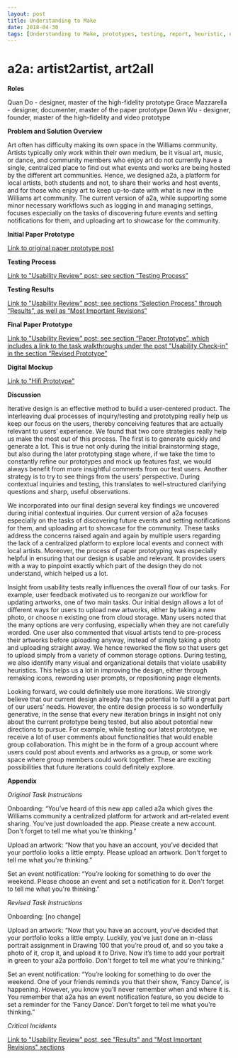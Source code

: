 ```yaml
---
layout: post
title: Understanding to Make
date: 2018-04-30
tags: [Understanding to Make, prototypes, testing, report, heuristic, evaluation]
---
```


# a2a: artist2artist, art2all

**Roles**

Quan Do - designer, master of the high-fidelity prototype
Grace Mazzarella - designer, documenter, master of the paper prototype
Dawn Wu - designer, founder, master of the high-fidelity and video prototype

**Problem and Solution Overview**

Art often has difficulty making its own space in the Williams community.  Artists typically only work within their own medium, be it visual art, music, or dance, and community members who enjoy art do not currently have a single, centralized place to find out what events and works are being hosted by the different art communities.  Hence, we designed a2a, a platform for local artists, both students and not, to share their works and host events, and for those who enjoy art to keep up-to-date with what is new in the Williams art community.  The current version of a2a, while supporting some minor necessary workflows such as logging in and managing settings, focuses especially on the tasks of discovering future events and setting notifications for them, and uploading art to showcase for the community.

**Initial Paper Prototype**

[Link to original paper prototype post](https://a2a-2018.github.io/2018-04-05-Paper-Prototype/)

**Testing Process**

[Link to "Usability Review" post; see section “Testing Process”](https://a2a-2018.github.io/2018-04-16-Usability-Review/)

**Testing Results**

[Link to "Usability Review" post; see sections “Selection Process” through “Results”, as well as “Most Important Revisions”](https://a2a-2018.github.io/2018-04-16-Usability-Review/)

**Final Paper Prototype**

[Link to "Usability Review" post; see section “Paper Prototype”, which includes a link to the task walkthroughs under the post "Usability Check-in" in the section “Revised Prototype”](https://a2a-2018.github.io/2018-04-16-Usability-Review/)

**Digital Mockup**

[Link to "Hifi Prototype"](https://a2a-2018.github.io/2018-04-19-HiFi-Prototype/)

**Discussion**

Iterative design is an effective method to build a user-centered product. The interleaving dual processes of inquiry/testing and prototyping really help us keep our focus on the users, thereby conceiving features that are actually relevant to users’ experience. We found that two core strategies really help us make the most out of this process. The first is to generate quickly and generate a lot. This is true not only during the initial brainstorming stage, but also during the later prototyping stage where, if we take the time to constantly refine our prototypes and mock up features fast, we would always benefit from more insightful comments from our test users. Another strategy is to try to see things from the users’ perspective. During contextual inquiries and testing, this translates to well-structured clarifying questions and sharp, useful observations.

We incorporated into our final design several key findings we uncovered during initial contextual inquiries. Our current version of a2a focuses especially on the tasks of discovering future events and setting notifications for them, and uploading art to showcase for the community. These tasks address the concerns raised again and again by multiple users regarding the lack of a centralized platform to explore local events and connect with local artists. Moreover, the process of paper prototyping was especially helpful in ensuring that our design is usable and relevant. It provides users with a way to pinpoint exactly which part of the design they do not understand, which helped us a lot.

Insight from usability tests really influences the overall flow of our tasks. For example, user feedback motivated us to reorganize our workflow for updating artworks, one of two main tasks. Our initial design allows a lot of different ways for users to upload new artworks, either by taking a new photo, or choose n existing one from cloud storage. Many users noted that the many options are very confusing, especially when they are not carefully worded. One user also commented that visual artists tend to pre-process their artworks before uploading anyway, instead of simply taking a photo and uploading straight away. We hence reworked the flow so that users get to upload simply from a variety of common storage options.
During testing, we also identify many visual and organizational details that violate usability heuristics. This helps us a lot in improving the design, either through remaking icons, rewording user prompts, or repositioning page elements.

Looking forward, we could definitely use more iterations. We strongly believe that our current design already has the potential to fulfill a great part of our users’ needs. However, the entire design process is so wonderfully generative, in the sense that every new iteration brings in insight not only about the current prototype being tested, but also about potential new directions to pursue. For example, while testing our latest prototype, we receive a lot of user comments about functionalities that would enable group collaboration. This might be in the form of a group account where users could post about events and artworks as a group, or some work space where group members could work together. These are exciting possibilities that future iterations could definitely explore.

**Appendix**

*Original Task Instructions*

Onboarding: “You’ve heard of this new app called a2a which gives the Williams community a centralized platform for artwork and art-related event sharing. You’ve just downloaded the app. Please create a new account. Don't forget to tell me what you're thinking.”

Upload an artwork: “Now that you have an account, you’ve decided that your portfolio looks a little empty. Please upload an artwork. Don't forget to tell me what you're thinking.”

Set an event notification: “You’re looking for something to do over the weekend. Please choose an event and set a notification for it. Don't forget to tell me what you're thinking.”

*Revised Task Instructions*

Onboarding: [no change]

Upload an artwork: “Now that you have an account, you’ve decided that your portfolio looks a little empty. Luckily, you’ve just done an in-class portrait assignment in Drawing 100 that you’re proud of, and so you take a photo of it, crop it, and upload it to Drive. Now it’s time to add your portrait in green to your a2a portfolio. Don't forget to tell me what you're thinking.”

Set an event notification: “You’re looking for something to do over the weekend. One of your friends reminds you that their show, ‘Fancy Dance’, is happening. However, you know you’ll never remember when and where it is. You remember that a2a has an event notification feature, so you decide to set a reminder for the ‘Fancy Dance’. Don't forget to tell me what you're thinking.”

*Critical Incidents*

[Link to "Usability Review" post, see "Results" and "Most Important Revisions" sections](https://a2a-2018.github.io/2018-04-16-Usability-Review/)
